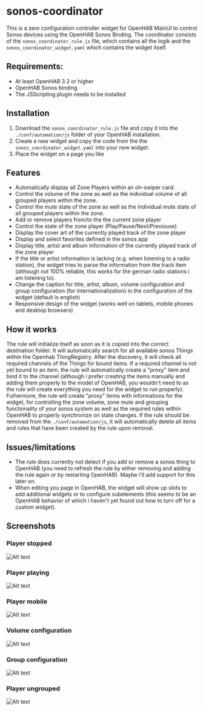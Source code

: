 # sonos-coordinator
This is a zero configuration controller widget for OpenHAB MainUI to control Sonos devices using the OpenHAB Sonos Binding.
The coordinator consists of the `sonos_coordinator_rule.js` file, which contains all the logik and the `sonos_coordinator_widget.yaml` which contains the widget itself.

## Requirements:
- At least OpenHAB 3.2 or higher
- OpenHAB Sonos binding
- The JSScripting plugin needs to be installed

## Installation
1. Download the `sonos_coordinator_rule.js` file and copy it into the `./conf/automation/js` folder of your OpenHAB installation. 
2. Create a new widget and copy the code from the the `sonos_coordinator_widget.yaml` into your new widget.
3. Place the widget on a page you like

## Features
- Automatically display all Zone Players within an oh-swiper card.
- Control the volume of the zone as well as the individual volume of all grouped players within the zone.
- Control the mute state of the zone as well as the individual mute state of all grouped players within the zone.
- Add or remove players from/to the the current zone player
- Control the state of the zone player (Play/Pause/Next/Previouse)
- Display the cover art of the currently played track of the zone player
- Display and select favorites defined in the sonos app
- Display title, artist and album information of the currently played track of the zone player
- If the title or artist information is lacking (e.g. when listening to a radio station), the widget tries to parse the information from the track item 
  (although not 100% reliable, this works for the german radio stations i am listening to).
- Change the caption for title, artist, album, volume configuration and group configuration (for internationalization) in the configuration of the widget (default is english)
- Responsive design of the widget (works well on tablets, mobile phones and desktop browsers)

## How it works
The rule will initialize itself as soon as it is copied into the correct destination folder. It will automatically search for all available sonos Things within the
Openhab ThingRegistry. After the discovery, it will check all required channels of the Things for bound items. If a required channel is not yet bound to an item, 
the rule will automatically create a "proxy" item and bind it to the channel (although i prefer creating the items manually and adding them properly to the model of OpenHAB,
you wouldn't need to as the rule will create everything you need for the widget to run properly).
Futhermore, the rule will create "proxy" items with informations for the widget, for controlling the zone volume, zone mute and grouping functionality of your 
sonos system as well as the required rules within OpenHAB to properly synchronize on state changes.
If the rule should be removed from the `./conf/automation/js`, it will automatically delete all items and rules that have been created by the rule upon removal.

## Issues/limitations
- The rule does currently not detect if you add or remove a sonos thing to OpenHAB (you need to refresh the rule by either removing and adding the rule again or 
  by restarting OpenHAB). Maybe i'll add support for this later on.
- When editing you page in OpenHAB, the widget will show up slots to add additional widgets or to configure subelements (this seems to be an OpenHAB behavior of which i haven't yet found out how to turn off
  for a custom widget).
  
## Screenshots
### Player stopped 
![Alt text](player_stopped.png?raw=true "Player stopped")
  ### Player playing
![Alt text](player_playing.png?raw=true "Player playing")
  ### Player mobile
![Alt text](player_playing_mobile.png?raw=true "Player mobile")
### Volume configuration
![Alt text](player_volume_configuration.png?raw=true "Volume configuration")  
### Group configuration
![Alt text](player_grouping_configuration.png?raw=true "Group configuration")  
### Player ungrouped
![Alt text](player_ungrouped.png?raw=true "Player ungrouped")
    
